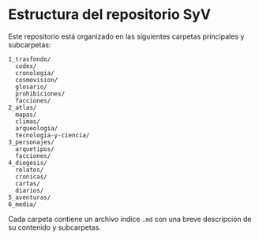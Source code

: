 # Estructura del repositorio SyV

Este repositorio está organizado en las siguientes carpetas principales y subcarpetas:

```
1_trasfondo/
  codex/
  cronologia/
  cosmovision/
  glosario/
  prohibiciones/
  facciones/
2_atlas/
  mapas/
  climas/
  arqueologia/
  tecnologia-y-ciencia/
3_personajes/
  arquetipos/
  facciones/
4_diegesis/
  relatos/
  cronicas/
  cartas/
  diarios/
5_aventuras/
6_media/
```

Cada carpeta contiene un archivo índice `.md` con una breve descripción de su contenido y subcarpetas. 